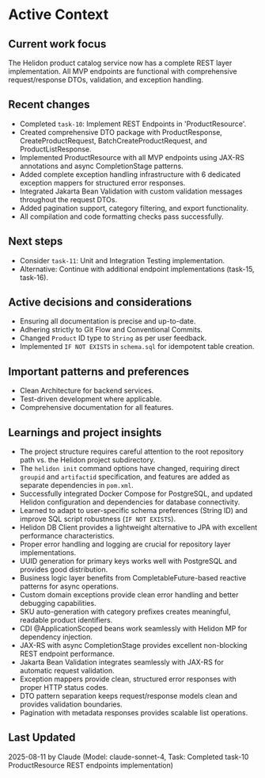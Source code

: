 # Active Context

## Current work focus
The Helidon product catalog service now has a complete REST layer implementation. All MVP endpoints are functional with comprehensive request/response DTOs, validation, and exception handling.

## Recent changes
- Completed `task-10`: Implement REST Endpoints in 'ProductResource'.
- Created comprehensive DTO package with ProductResponse, CreateProductRequest, BatchCreateProductRequest, and ProductListResponse.
- Implemented ProductResource with all MVP endpoints using JAX-RS annotations and async CompletionStage patterns.
- Added complete exception handling infrastructure with 6 dedicated exception mappers for structured error responses.
- Integrated Jakarta Bean Validation with custom validation messages throughout the request DTOs.
- Added pagination support, category filtering, and export functionality.
- All compilation and code formatting checks pass successfully.

## Next steps
- Consider `task-11`: Unit and Integration Testing implementation.
- Alternative: Continue with additional endpoint implementations (task-15, task-16).

## Active decisions and considerations
- Ensuring all documentation is precise and up-to-date.
- Adhering strictly to Git Flow and Conventional Commits.
- Changed `Product` ID type to `String` as per user feedback.
- Implemented `IF NOT EXISTS` in `schema.sql` for idempotent table creation.

## Important patterns and preferences
- Clean Architecture for backend services.
- Test-driven development where applicable.
- Comprehensive documentation for all features.

## Learnings and project insights
- The project structure requires careful attention to the root repository path vs. the Helidon project subdirectory.
- The `helidon init` command options have changed, requiring direct `groupid` and `artifactid` specification, and features are added as separate dependencies in `pom.xml`.
- Successfully integrated Docker Compose for PostgreSQL, and updated Helidon configuration and dependencies for database connectivity.
- Learned to adapt to user-specific schema preferences (String ID) and improve SQL script robustness (`IF NOT EXISTS`).
- Helidon DB Client provides a lightweight alternative to JPA with excellent performance characteristics.
- Proper error handling and logging are crucial for repository layer implementations.
- UUID generation for primary keys works well with PostgreSQL and provides good distribution.
- Business logic layer benefits from CompletableFuture-based reactive patterns for async operations.
- Custom domain exceptions provide clean error handling and better debugging capabilities.
- SKU auto-generation with category prefixes creates meaningful, readable product identifiers.
- CDI @ApplicationScoped beans work seamlessly with Helidon MP for dependency injection.
- JAX-RS with async CompletionStage provides excellent non-blocking REST endpoint performance.
- Jakarta Bean Validation integrates seamlessly with JAX-RS for automatic request validation.
- Exception mappers provide clean, structured error responses with proper HTTP status codes.
- DTO pattern separation keeps request/response models clean and provides validation boundaries.
- Pagination with metadata responses provides scalable list operations.

## Last Updated
2025-08-11 by Claude (Model: claude-sonnet-4, Task: Completed task-10 ProductResource REST endpoints implementation)
